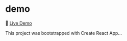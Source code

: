 # demo

🚀 [Live Demo](https://satyam122d.github.io/demo/)

This project was bootstrapped with Create React App...
